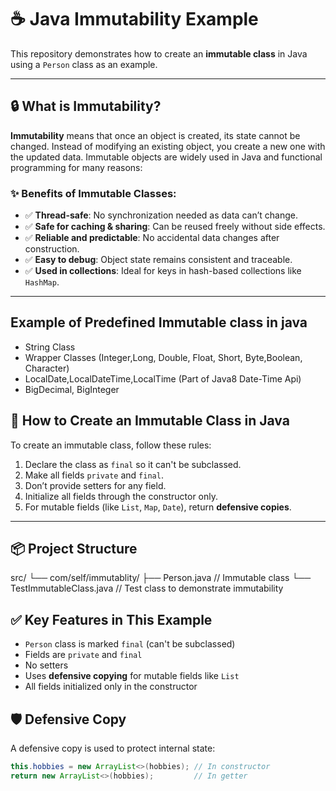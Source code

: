 # ☕ Java Immutability Example

This repository demonstrates how to create an **immutable class** in Java using a `Person` class as an example.

---

## 🔒 What is Immutability?

**Immutability** means that once an object is created, its state cannot be changed. Instead of modifying an existing object, you create a new one with the updated data. 
Immutable objects are widely used in Java and functional programming for many reasons:

### ✨ Benefits of Immutable Classes:
- ✅ **Thread-safe**: No synchronization needed as data can’t change.
- ✅ **Safe for caching & sharing**: Can be reused freely without side effects.
- ✅ **Reliable and predictable**: No accidental data changes after construction.
- ✅ **Easy to debug**: Object state remains consistent and traceable.
- ✅ **Used in collections**: Ideal for keys in hash-based collections like `HashMap`.

---

## Example of Predefined Immutable class in java
- String Class
- Wrapper Classes (Integer,Long, Double, Float, Short, Byte,Boolean, Character)
- LocalDate,LocalDateTime,LocalTime (Part of Java8 Date-Time Api)
- BigDecimal, BigInteger

## 🧱 How to Create an Immutable Class in Java

To create an immutable class, follow these rules:

1. Declare the class as `final` so it can't be subclassed.
2. Make all fields `private` and `final`.
3. Don’t provide setters for any field.
4. Initialize all fields through the constructor only.
5. For mutable fields (like `List`, `Map`, `Date`), return **defensive copies**.

---

## 📦 Project Structure
src/
└── com/self/immutablity/
    ├── Person.java             // Immutable class
    └── TestImmutableClass.java // Test class to demonstrate immutability

## ✅ Key Features in This Example

- `Person` class is marked `final` (can't be subclassed)
- Fields are `private` and `final`
- No setters
- Uses **defensive copying** for mutable fields like `List`
- All fields initialized only in the constructor

## 🛡️ Defensive Copy

A defensive copy is used to protect internal state:

```java
this.hobbies = new ArrayList<>(hobbies); // In constructor
return new ArrayList<>(hobbies);         // In getter
